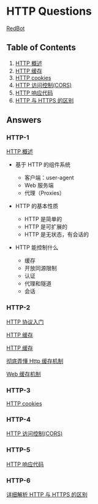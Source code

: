# HTTP Questions

[RedBot](https://redbot.org/)

## Table of Contents

1.  [HTTP 概述](#http-1)
1.  [HTTP 缓存](#http-2)
1.  [HTTP cookies](#http-3)
1.  [HTTP 访问控制(CORS)](#http-4)
1.  [HTTP 响应代码](#http-5)
1.  [HTTP 与 HTTPS 的区别](#http-6)

## Answers

### HTTP-1

[HTTP 概述](https://developer.mozilla.org/zh-CN/docs/Web/HTTP/Overview)

- 基于 HTTP 的组件系统

  - 客户端：user-agent
  - Web 服务端
  - 代理（Proxies）

- HTTP 的基本性质

  - HTTP 是简单的
  - HTTP 是可扩展的
  - HTTP 是无状态，有会话的

- HTTP 能控制什么
  - 缓存
  - 开放同源限制
  - 认证
  - 代理和隧道
  - 会话

### HTTP-2

[HTTP 协议入门](http://www.ruanyifeng.com/blog/2016/08/http.html)

[HTTP 缓存](https://developer.mozilla.org/zh-CN/docs/Web/HTTP/Caching_FAQ)

[HTTP 缓存](https://developers.google.com/web/fundamentals/performance/optimizing-content-efficiency/http-caching?hl=zh-cn)

[彻底弄懂 Http 缓存机制](https://zhuanlan.zhihu.com/p/24467558)

[Web 缓存机制](http://www.alloyteam.com/2012/03/web-cache-1-web-cache-overview/)

### HTTP-3

[HTTP cookies](https://developer.mozilla.org/zh-CN/docs/Web/HTTP/Cookies)

### HTTP-4

[HTTP 访问控制(CORS)](https://developer.mozilla.org/zh-CN/docs/Web/HTTP/Access_control_CORS)

### HTTP-5

[HTTP 响应代码](https://developer.mozilla.org/zh-CN/docs/Web/HTTP/Status)

### HTTP-6

[详细解析 HTTP 与 HTTPS 的区别](https://juejin.im/entry/58d7635e5c497d0057fae036)
